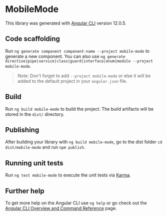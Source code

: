 # MobileMode

This library was generated with [Angular CLI](https://github.com/angular/angular-cli) version 12.0.5.

## Code scaffolding

Run `ng generate component component-name --project mobile-mode` to generate a new component. You can also use `ng generate directive|pipe|service|class|guard|interface|enum|module --project mobile-mode`.

> Note: Don't forget to add `--project mobile-mode` or else it will be added to the default project in your `angular.json` file.

## Build

Run `ng build mobile-mode` to build the project. The build artifacts will be stored in the `dist/` directory.

## Publishing

After building your library with `ng build mobile-mode`, go to the dist folder `cd dist/mobile-mode` and run `npm publish`.

## Running unit tests

Run `ng test mobile-mode` to execute the unit tests via [Karma](https://karma-runner.github.io).

## Further help

To get more help on the Angular CLI use `ng help` or go check out the [Angular CLI Overview and Command Reference](https://angular.io/cli) page.
